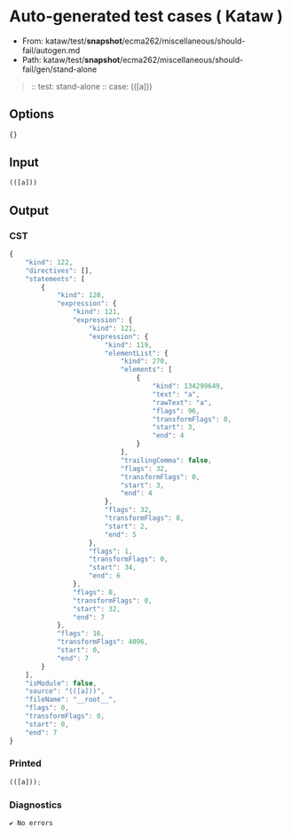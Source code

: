 # Auto-generated test cases ( Kataw )
- From: kataw/test/__snapshot__/ecma262/miscellaneous/should-fail/autogen.md
- Path: kataw/test/__snapshot__/ecma262/miscellaneous/should-fail/gen/stand-alone
> :: test: stand-alone
> :: case: (([a]))
## Options

`````js
{}
`````
## Input

`````js
(([a]))
`````
## Output

### CST

```javascript
{
    "kind": 122,
    "directives": [],
    "statements": [
        {
            "kind": 120,
            "expression": {
                "kind": 121,
                "expression": {
                    "kind": 121,
                    "expression": {
                        "kind": 119,
                        "elementList": {
                            "kind": 270,
                            "elements": [
                                {
                                    "kind": 134299649,
                                    "text": "a",
                                    "rawText": "a",
                                    "flags": 96,
                                    "transformFlags": 0,
                                    "start": 3,
                                    "end": 4
                                }
                            ],
                            "trailingComma": false,
                            "flags": 32,
                            "transformFlags": 0,
                            "start": 3,
                            "end": 4
                        },
                        "flags": 32,
                        "transformFlags": 8,
                        "start": 2,
                        "end": 5
                    },
                    "flags": 1,
                    "transformFlags": 0,
                    "start": 34,
                    "end": 6
                },
                "flags": 0,
                "transformFlags": 0,
                "start": 32,
                "end": 7
            },
            "flags": 16,
            "transformFlags": 4096,
            "start": 0,
            "end": 7
        }
    ],
    "isModule": false,
    "source": "(([a]))",
    "fileName": "__root__",
    "flags": 0,
    "transformFlags": 0,
    "start": 0,
    "end": 7
}
```

### Printed

```javascript
(([a]));
```

### Diagnostics

```javascript
✔ No errors
```

